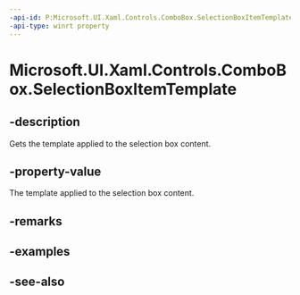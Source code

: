 ```yaml
---
-api-id: P:Microsoft.UI.Xaml.Controls.ComboBox.SelectionBoxItemTemplate
-api-type: winrt property
---
```


<!-- Property syntax
public Windows.UI.Xaml.DataTemplate SelectionBoxItemTemplate { get; }
-->

# Microsoft.UI.Xaml.Controls.ComboBox.SelectionBoxItemTemplate

## -description
Gets the template applied to the selection box content.

## -property-value
The template applied to the selection box content.

## -remarks

## -examples

## -see-also
